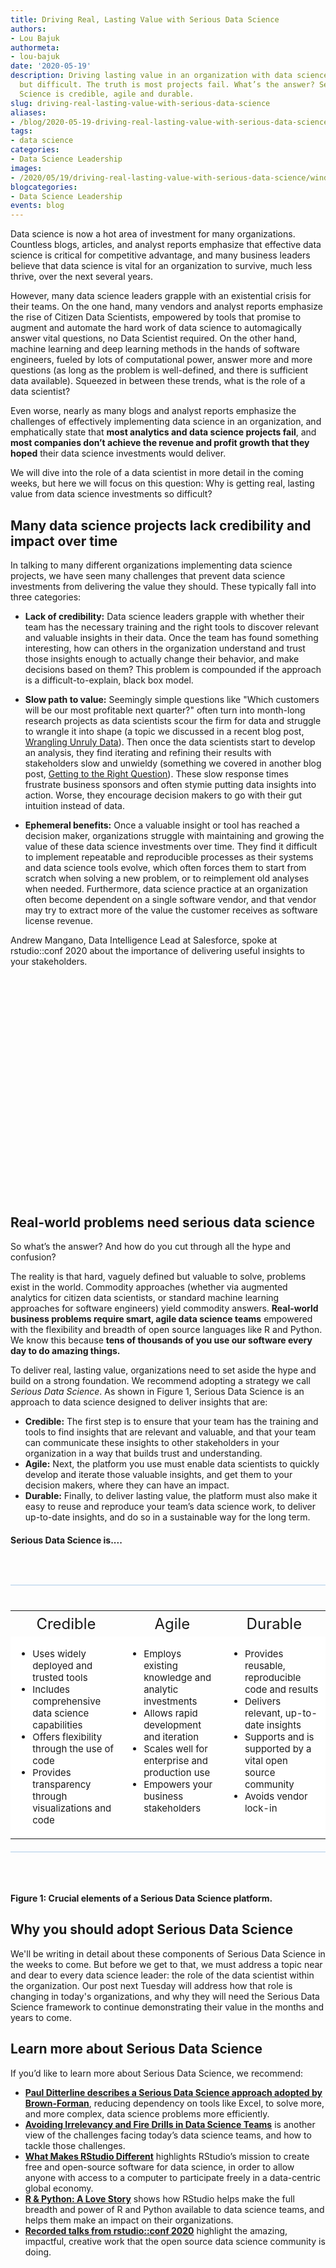 ```yaml
---
title: Driving Real, Lasting Value with Serious Data Science
authors:
- Lou Bajuk
authormeta: 
- lou-bajuk
date: '2020-05-19'
description: Driving lasting value in an organization with data science is critical
  but difficult. The truth is most projects fail. What’s the answer? Serious Data
  Science is credible, agile and durable.
slug: driving-real-lasting-value-with-serious-data-science
aliases:
- /blog/2020-05-19-driving-real-lasting-value-with-serious-data-science/
tags:
- data science
categories:
- Data Science Leadership
images:
- /2020/05/19/driving-real-lasting-value-with-serious-data-science/windmills.jpg
blogcategories:
- Data Science Leadership
events: blog
---
```





Data science is now a hot area of investment for many organizations. Countless blogs, articles, and analyst reports emphasize that effective data science is critical for competitive advantage, and many business leaders believe that data science is vital for an organization to survive, much less thrive, over the next several years.

However, many data science leaders grapple with an existential crisis for their teams. On the one hand, many vendors and analyst reports emphasize the rise of Citizen Data Scientists, empowered by tools that promise to augment and automate the hard work of data science to automagically answer vital questions, no Data Scientist required. On the other hand, machine learning and deep learning methods in the hands of software engineers, fueled by lots of  computational power, answer more and more questions (as long as the problem is well-defined, and there is sufficient data available). Squeezed in between these trends, what is the role of a data scientist? 

Even worse, nearly as many blogs and analyst reports emphasize the challenges of effectively implementing data science in an organization, and emphatically state that **most analytics and data science projects fail**, and **most companies don’t achieve the revenue and profit growth that they hoped** their data science investments would deliver.

We will dive into the role of a data scientist in more detail in the coming weeks, but here we will focus on this question: Why is getting real, lasting value from data science investments so difficult? 

## Many data science projects lack credibility and impact over time

In talking to many different organizations implementing data science projects, we have seen many challenges that prevent data science investments from delivering the value they should. These typically fall into three categories: 

- **Lack of credibility:** Data science leaders grapple with whether their team has the necessary training and the right tools to discover relevant and valuable insights in their data. Once the team has found something interesting, how can others in the organization understand and trust those insights enough to actually change their behavior, and make decisions based on them? This problem is compounded if the approach is a difficult-to-explain, black box model. 

- **Slow path to value:** Seemingly simple questions like "Which customers will be our most profitable next quarter?" often turn into month-long research projects as data scientists scour the firm for data and struggle to wrangle it into shape (a topic we discussed in a recent blog post, <a href="https://blog.rstudio.com/2020/05/05/wrangling-unruly-data/" target="_blank" rel="noopener noreferrer">Wrangling Unruly Data</a>). Then once the data scientists start to develop an analysis, they find iterating and refining their results with stakeholders slow and unwieldy (something we covered in another blog post, <a href="https://blog.rstudio.com/2020/04/22/getting-to-the-right-question/" target="_blank" rel="noopener noreferrer"> Getting to the Right Question</a>). These slow response times frustrate business sponsors and often stymie putting data insights into action. Worse, they encourage decision makers to go with their gut intuition instead of data.

- **Ephemeral benefits:** Once a valuable insight or tool has reached a decision maker, organizations struggle with maintaining and growing the value of these data science investments over time. They find it difficult to implement repeatable and reproducible processes as their systems and data science tools evolve, which often forces them to start from scratch when solving a new problem, or to reimplement old analyses when needed. Furthermore, data science practice at an organization often become dependent on a single software vendor, and that vendor may try to extract more of the value the customer receives as software license revenue.

Andrew Mangano, Data Intelligence Lead at Salesforce, spoke at rstudio::conf 2020 about the importance of delivering useful insights to your stakeholders.

<div style="padding: 35px 0 35px 0;">
<script src="https://fast.wistia.com/embed/medias/67q4k9196d.jsonp" async></script><script src="https://fast.wistia.com/assets/external/E-v1.js" async></script><div class="wistia_responsive_padding" style="padding:56.25% 0 0 0;position:relative;"><div class="wistia_responsive_wrapper" style="height:100%;left:0;position:absolute;top:0;width:100%;"><div class="wistia_embed wistia_async_67q4k9196d videoFoam=true" style="height:100%;position:relative;width:100%"><div class="wistia_swatch" style="height:100%;left:0;opacity:0;overflow:hidden;position:absolute;top:0;transition:opacity 200ms;width:100%;"><img src="https://fast.wistia.com/embed/medias/67q4k9196d/swatch" style="filter:blur(5px);height:100%;object-fit:contain;width:100%;" alt="" aria-hidden="true" onload="this.parentNode.style.opacity=1;" /></div></div></div></div>
</div>

## Real-world problems need serious data science

So what’s the answer? And how do you cut through all the hype and confusion?

The reality is that hard, vaguely defined but valuable to solve, problems exist in the world. Commodity approaches (whether via augmented analytics for citizen data scientists, or standard machine learning approaches for software engineers) yield commodity answers. **Real-world business problems require smart, agile data science teams** empowered with the flexibility and breadth of open source languages like R and Python. We know this because **tens of thousands of you use our software every day to do amazing things.**

To deliver real, lasting value, organizations need to set aside the hype and build on a strong foundation. We recommend adopting a strategy we call *Serious Data Science*. As shown in Figure 1, Serious Data Science is an approach to data science designed to deliver insights that are:

- **Credible:** The first step is to ensure that your team has the training and tools to find insights that are relevant and valuable, and that your team can communicate these insights to other stakeholders in your organization in a way that builds trust and understanding. 
- **Agile:** Next, the platform you use must enable data scientists to quickly develop and iterate those valuable insights, and get them to your decision makers, where they can have an impact.
- **Durable:** Finally, to deliver lasting value, the platform must also make it easy to reuse and reproduce your team’s data science work, to deliver up-to-date insights, and do so in a sustainable way for the long term. 

#### Serious Data Science is....

<div style="overflow-x:auto;">
  <table>
    <tr>
      <th> Credible</th>
      <th> Agile </th>
      <th> Durable </th>
    </tr>
    <tr>
      <td>
        <ul>
          <li>Uses widely deployed and trusted tools</li>
          <li>Includes comprehensive data science capabilities</li>
          <li>Offers flexibility through the use of code</li>
          <li>Provides transparency through visualizations and code</li>
        </ul>
      </td>
      <td>
        <ul>
          <li>Employs existing knowledge and analytic investments</li>
          <li>Allows rapid development and iteration</li>
          <li>Scales well for enterprise and production use</li>
          <li>Empowers your business stakeholders</li>
        </ul>
      </td>
      <td>
        <ul>
          <li>Provides reusable, reproducible code and results</li>
          <li>Delivers relevant, up-to-date insights</li>
          <li>Supports and is supported by a vital open source community</li>
          <li>Avoids vendor lock-in</li>
        </ul>
      </td>
     </tr>
  </table>
</div>

#### Figure 1: Crucial elements of a Serious Data Science platform.

## Why you should adopt Serious Data Science

We'll be writing in detail about these components of Serious Data Science in the weeks to come. But before we get to that, we must address a topic near and dear to every data science leader: the role of the data scientist within the organization. Our post next Tuesday will address how that role is changing in today's organizations, and why they will need the Serious Data Science framework to continue demonstrating their value in the months and years to come.

## Learn more about Serious Data Science

If you’d like to learn more about Serious Data Science, we recommend:

- <a href="https://rstudio.com/about/customer-stories/brown-forman/" target="_blank" rel="noopener noreferrer">**Paul Ditterline describes a Serious Data Science approach adopted by Brown-Forman**</a>, reducing dependency on tools like Excel, to solve more, and more complex, data science problems more efficiently. 
- <a href="https://blog.rstudio.com/2020/04/28/avoid-irrelevancy-and-fire-drills-in-data-science-teams/" target="_blank" rel="noopener noreferrer">**Avoiding Irrelevancy and Fire Drills in Data Science Teams**</a> is another view of the challenges facing today’s data science teams, and how to tackle those challenges.
- <a href="https://rstudio.com/about/what-makes-rstudio-different/" target="_blank" rel="noopener noreferrer">**What Makes RStudio Different**</a> highlights RStudio’s mission to create free and open-source software for data science, in order to allow anyone with access to a computer to participate freely in a data-centric global economy.
- <a href="https://rstudio.com/solutions/r-and-python/" target="_blank" rel="noopener noreferrer">**R & Python: A Love Story**</a> shows how RStudio helps make the full breadth and power of R and Python available to data science teams, and helps them make an impact on their organizations. 
- <a href="https://rstudio.com/resources/rstudioconf-2020/" target="_blank" rel="noopener noreferrer">**Recorded talks from rstudio::conf 2020**</a>  highlight the amazing, impactful, creative work that the open source data science community is doing.  

<style type="text/css">
  table {
    border-top: 1px solid rgba(117,170,219,.6);
    border-bottom: 1px solid rgba(117,170,219,.6);
    margin: 45px 0 45px 0;
    padding: 40px 0 20px 0;
  }
  tr:nth-child(even) {
    background: #ffffff;
}
tr {
  vertical-align: top;
}
  th {
    font-size: 24px;
    font-weight: 400;
  } 
  td li {
    font-size: 15px;
  }
</style>
